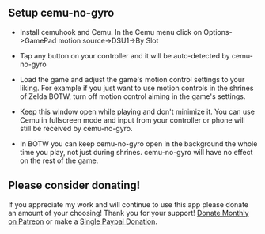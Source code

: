 ## Setup cemu-no-gyro

- Install cemuhook and Cemu. In the Cemu menu click on Options->GamePad motion source->DSU1->By Slot

- Tap any button on your controller and it will be auto-detected by cemu-no-gyro

- Load the game and adjust the game's motion control settings to your liking. For example if you just want to use motion controls in the shrines of Zelda BOTW, turn off motion control aiming in the game's settings.

- Keep this window open while playing and don't minimize it. You can use Cemu in fullscreen mode and input from your controller or phone will still be received by cemu-no-gyro.

- In BOTW you can keep cemu-no-gyro open in the background the whole time you play, not just during shrines. cemu-no-gyro will have no effect on the rest of the game.

## Please consider donating!

If you appreciate my work and will continue to use this app please donate an amount of your choosing! Thank you for your support! [Donate Monthly on Patreon](https://www.patreon.com/qashto) or make a [Single Paypal Donation](https://www.paypal.me/qashto/5).
